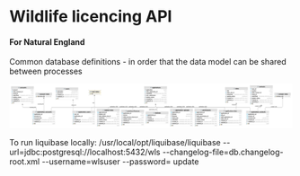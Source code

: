 # Wildlife licencing API

#### For Natural England

Common database definitions - in order that the data model can be shared between processes

![](./wls_db.png)


To run liquibase locally:
/usr/local/opt/liquibase/liquibase --url=jdbc:postgresql://localhost:5432/wls --changelog-file=db.changelog-root.xml --username=wlsuser --password=<password> update
